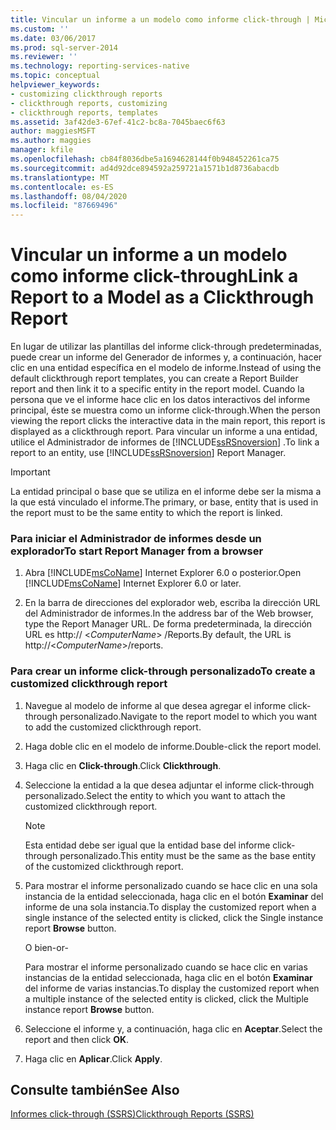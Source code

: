 ```yaml
---
title: Vincular un informe a un modelo como informe click-through | Microsoft Docs
ms.custom: ''
ms.date: 03/06/2017
ms.prod: sql-server-2014
ms.reviewer: ''
ms.technology: reporting-services-native
ms.topic: conceptual
helpviewer_keywords:
- customizing clickthrough reports
- clickthrough reports, customizing
- clickthrough reports, templates
ms.assetid: 3af42de3-67ef-41c2-bc8a-7045baec6f63
author: maggiesMSFT
ms.author: maggies
manager: kfile
ms.openlocfilehash: cb84f8036dbe5a1694628144f0b948452261ca75
ms.sourcegitcommit: ad4d92dce894592a259721a1571b1d8736abacdb
ms.translationtype: MT
ms.contentlocale: es-ES
ms.lasthandoff: 08/04/2020
ms.locfileid: "87669496"
---
```

# <a name="link-a-report-to-a-model-as-a-clickthrough-report"></a><span data-ttu-id="70986-102">Vincular un informe a un modelo como informe click-through</span><span class="sxs-lookup"><span data-stu-id="70986-102">Link a Report to a Model as a Clickthrough Report</span></span>
  <span data-ttu-id="70986-103">En lugar de utilizar las plantillas del informe click-through predeterminadas, puede crear un informe del Generador de informes y, a continuación, hacer clic en una entidad específica en el modelo de informe.</span><span class="sxs-lookup"><span data-stu-id="70986-103">Instead of using the default clickthrough report templates, you can create a Report Builder report and then link it to a specific entity in the report model.</span></span> <span data-ttu-id="70986-104">Cuando la persona que ve el informe hace clic en los datos interactivos del informe principal, éste se muestra como un informe click-through.</span><span class="sxs-lookup"><span data-stu-id="70986-104">When the person viewing the report clicks the interactive data in the main report, this report is displayed as a clickthrough report.</span></span> <span data-ttu-id="70986-105">Para vincular un informe a una entidad, utilice el Administrador de informes de [!INCLUDE[ssRSnoversion](../includes/ssrsnoversion-md.md)] .</span><span class="sxs-lookup"><span data-stu-id="70986-105">To link a report to an entity, use [!INCLUDE[ssRSnoversion](../includes/ssrsnoversion-md.md)] Report Manager.</span></span>  
  
> [!IMPORTANT]  
>  <span data-ttu-id="70986-106">La entidad principal o base que se utiliza en el informe debe ser la misma a la que está vinculado el informe.</span><span class="sxs-lookup"><span data-stu-id="70986-106">The primary, or base, entity that is used in the report must to be the same entity to which the report is linked.</span></span>  
  
### <a name="to-start-report-manager-from-a-browser"></a><span data-ttu-id="70986-107">Para iniciar el Administrador de informes desde un explorador</span><span class="sxs-lookup"><span data-stu-id="70986-107">To start Report Manager from a browser</span></span>  
  
1.  <span data-ttu-id="70986-108">Abra [!INCLUDE[msCoName](../includes/msconame-md.md)] Internet Explorer 6.0 o posterior.</span><span class="sxs-lookup"><span data-stu-id="70986-108">Open [!INCLUDE[msCoName](../includes/msconame-md.md)] Internet Explorer 6.0 or later.</span></span>  
  
2.  <span data-ttu-id="70986-109">En la barra de direcciones del explorador web, escriba la dirección URL del Administrador de informes.</span><span class="sxs-lookup"><span data-stu-id="70986-109">In the address bar of the Web browser, type the Report Manager URL.</span></span> <span data-ttu-id="70986-110">De forma predeterminada, la dirección URL es http:// \<*ComputerName*> /Reports.</span><span class="sxs-lookup"><span data-stu-id="70986-110">By default, the URL is http://\<*ComputerName*>/reports.</span></span>  
  
### <a name="to-create-a-customized-clickthrough-report"></a><span data-ttu-id="70986-111">Para crear un informe click-through personalizado</span><span class="sxs-lookup"><span data-stu-id="70986-111">To create a customized clickthrough report</span></span>  
  
1.  <span data-ttu-id="70986-112">Navegue al modelo de informe al que desea agregar el informe click-through personalizado.</span><span class="sxs-lookup"><span data-stu-id="70986-112">Navigate to the report model to which you want to add the customized clickthrough report.</span></span>  
  
2.  <span data-ttu-id="70986-113">Haga doble clic en el modelo de informe.</span><span class="sxs-lookup"><span data-stu-id="70986-113">Double-click the report model.</span></span>  
  
3.  <span data-ttu-id="70986-114">Haga clic en **Click-through**.</span><span class="sxs-lookup"><span data-stu-id="70986-114">Click **Clickthrough**.</span></span>  
  
4.  <span data-ttu-id="70986-115">Seleccione la entidad a la que desea adjuntar el informe click-through personalizado.</span><span class="sxs-lookup"><span data-stu-id="70986-115">Select the entity to which you want to attach the customized clickthrough report.</span></span>  
  
    > [!NOTE]  
    >  <span data-ttu-id="70986-116">Esta entidad debe ser igual que la entidad base del informe click-through personalizado.</span><span class="sxs-lookup"><span data-stu-id="70986-116">This entity must be the same as the base entity of the customized clickthrough report.</span></span>  
  
5.  <span data-ttu-id="70986-117">Para mostrar el informe personalizado cuando se hace clic en una sola instancia de la entidad seleccionada, haga clic en el botón **Examinar** del informe de una sola instancia.</span><span class="sxs-lookup"><span data-stu-id="70986-117">To display the customized report when a single instance of the selected entity is clicked, click the Single instance report **Browse** button.</span></span>  
  
     <span data-ttu-id="70986-118">O bien</span><span class="sxs-lookup"><span data-stu-id="70986-118">-or-</span></span>  
  
     <span data-ttu-id="70986-119">Para mostrar el informe personalizado cuando se hace clic en varias instancias de la entidad seleccionada, haga clic en el botón **Examinar** del informe de varias instancias.</span><span class="sxs-lookup"><span data-stu-id="70986-119">To display the customized report when a multiple instance of the selected entity is clicked, click the Multiple instance report **Browse** button.</span></span>  
  
6.  <span data-ttu-id="70986-120">Seleccione el informe y, a continuación, haga clic en **Aceptar**.</span><span class="sxs-lookup"><span data-stu-id="70986-120">Select the report and then click **OK**.</span></span>  
  
7.  <span data-ttu-id="70986-121">Haga clic en **Aplicar**.</span><span class="sxs-lookup"><span data-stu-id="70986-121">Click **Apply**.</span></span>  
  
## <a name="see-also"></a><span data-ttu-id="70986-122">Consulte también</span><span class="sxs-lookup"><span data-stu-id="70986-122">See Also</span></span>  
 [<span data-ttu-id="70986-123">Informes click-through &#40;SSRS&#41;</span><span class="sxs-lookup"><span data-stu-id="70986-123">Clickthrough Reports &#40;SSRS&#41;</span></span>](reports/clickthrough-reports-ssrs.md)  
  
  

